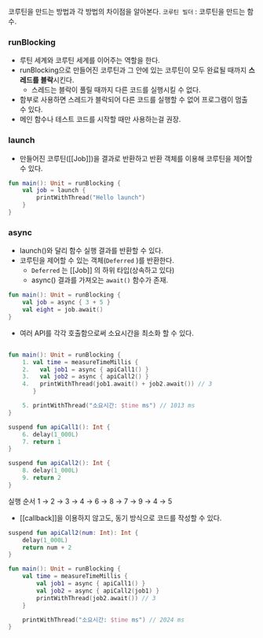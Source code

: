 코루틴을 만드는 방법과 각 방법의 차이점을 알아본다.
`코루틴 빌더` : 코루틴을 만드는 함수.
### runBlocking

- 루틴 세계와 코루틴 세계를 이어주는 역할을 한다.
- runBlocking으로 만들어진 코루틴과 그 안에 있는 코루틴이 모두 완료될 때까지 **스레드를 블락**시킨다.
    - 스레드는 블락이 풀릴 때까지 다른 코드를 실행시킬 수 없다.
- 함부로 사용하면 스레드가 블락되어 다른 코드를 실행할 수 없어 프로그램이 멈출 수 있다.
- 메인 함수나 테스트 코드를 시작할 때만 사용하는걸 권장. 

### launch

- 만들어진 코루틴([[Job]])을 결과로 반환하고 반환 객체를 이용해 코루틴을 제어할 수 있다.
```kotlin
fun main(): Unit = runBlocking {
	val job = launch {
		printWithThread("Hello launch")
	}
}
```
### async

- launch()와 달리 함수 실행 결과를 반환할 수 있다.
- 코루틴을 제어할 수 있는 객체(`Deferred` )를 반환한다.
    - `Deferred` 는 [[Job]] 의 하위 타입(상속하고 있다)
    - async() 결과를 가져오는 `await()` 함수가 존재.
```kotlin
fun main(): Unit = runBlocking {
	val job = async { 3 + 5 }
	val eight = job.await()
}
```
- 여러 API를 각각 호출함으로써 소요시간을 최소화 할 수 있다.
```kotlin

fun main(): Unit = runBlocking {
	1. val time = measureTimeMillis {
	2.	 val job1 = async { apiCall1() }
	3.	 val job2 = async { apiCall2() }
	4.	 printWithThread(job1.await() + job2.await()) // 3
	   }

	5. printWithThread("소요시간: $time ms") // 1013 ms
}

suspend fun apiCall1(): Int {
 	6. delay(1_000L)
	7. return 1
}

suspend fun apiCall2(): Int {
	8. delay(1_000L)
	9. return 2
}
```
실행 순서
1 → 2 → 3 → 4 → 6 → 8 → 7 → 9 → 4 → 5

- [[callback]]을 이용하지 않고도, 동기 방식으로 코드를 작성할 수 있다.
```kotlin
suspend fun apiCall2(num: Int): Int {
	delay(1_000L)
	return num + 2
}

fun main(): Unit = runBlocking {
	val time = measureTimeMillis {
		val job1 = async { apiCall1() }
		val job2 = async { apiCall2(job1) }
		printWithThread(job2.await()) // 3
	}

	printWithThread("소요시간: $time ms") // 2024 ms
}
```
